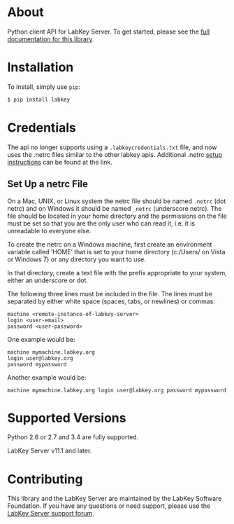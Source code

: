 # About
Python client API for LabKey Server. To get started, please see the [full documentation for this library](https://www.labkey.org/wiki/home/Documentation/page.view?name=python).

# Installation
To install, simply use `pip`:

```bash
$ pip install labkey
```

# Credentials
The api no longer supports using a ``.labkeycredentials.txt`` file, and now uses the .netrc files similar to the other labkey apis. Additional .netrc [setup instructions](https://www.labkey.org/wiki/Staff/steveh/DocsSandbox/page.view?name=netrc&_docid=wiki%3Ae780ab5b-241e-1033-93dd-22a830bccfbb) can be found at the link.

## Set Up a netrc File

On a Mac, UNIX, or Linux system the netrc file should be named ``.netrc`` (dot netrc) and on Windows it should be named ``_netrc`` (underscore netrc). The file should be located in your home directory and the permissions on the file must be set so that you are the only user who can read it, i.e. it is unreadable to everyone else.

To create the netrc on a Windows machine, first create an environment variable called ’HOME’ that is set to your home directory (c:/Users/<User-Name> on Vista or Windows 7) or any directory you want to use.

In that directory, create a text file with the prefix appropriate to your system, either an underscore or dot.

The following three lines must be included in the file. The lines must be separated by either white space (spaces, tabs, or newlines) or commas:
```
machine <remote-instance-of-labkey-server>
login <user-email>
password <user-password>
```

One example would be:
```
machine mymachine.labkey.org
login user@labkey.org
password mypassword
```
Another example would be:
```
machine mymachine.labkey.org login user@labkey.org password mypassword
```

# Supported Versions
Python 2.6 or 2.7 and 3.4 are fully supported.

LabKey Server v11.1 and later.

# Contributing
This library and the LabKey Server are maintained by the LabKey Software Foundation. If you have any questions or need support, please use the [LabKey Server support forum](https://www.labkey.org/wiki/home/page.view?name=support).

